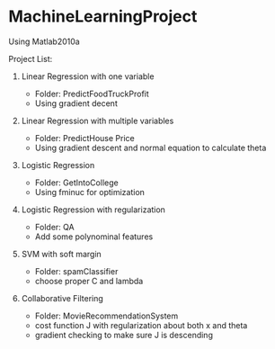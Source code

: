 # MachineLearningProject

Using Matlab2010a

Project List:


1. Linear Regression with one variable
 	- Folder: PredictFoodTruckProfit
 	-  Using gradient decent

2. Linear Regression with multiple variables
	- Folder: PredictHouse Price
	-  Using gradient descent and normal equation to calculate theta

3. Logistic Regression
	- Folder: GetIntoCollege
	-  Using fminuc for optimization

4. Logistic Regression with regularization
	- Folder: QA
	-  Add some polynominal features

5. SVM with soft margin
	- Folder: spamClassifier
	- choose proper C and lambda

6. Collaborative Filtering
	- Folder: MovieRecommendationSystem
	- cost function J with regularization about both x and theta
	- gradient checking to make sure J is descending